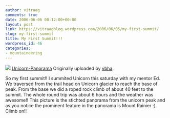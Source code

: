 ```yaml
---
author: vitraag
comments: true
date: 2006-06-06 00:12:00+00:00
layout: post
link: https://vitraagblog.wordpress.com/2006/06/05/my-first-summit/
slug: my-first-summit
title: My First Summit!!!
wordpress_id: 46
categories:
- mountaineering
---
```


[![](http://static.flickr.com/53/161296440_6f0aa58bab_m.jpg)](http://www.flickr.com/photos/vaibhavb/161296440/)
[Unicorn-Panorama](http://www.flickr.com/photos/vaibhavb/161296440/)
Originally uploaded by [vbha](http://www.flickr.com/people/vaibhavb/). 



So my first summit!! I summited Unicorn this saturday with my mentor Ed. We traversed from the trail head on Unicorn glacier to reach the base of peak. From the base we did a roped rock climb of about 40 feet to the summit. The whole round trip was about 6 hours and the weather was awesome!! This picture is the stichted panorama from the unicorn peak and as you notice the prominent feature in the panorama is Mount Rainier :). Climb on!!
